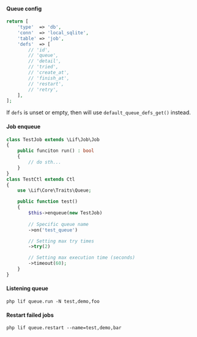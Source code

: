 #### Queue config

``` php
return [
    'type'  => 'db',
    'conn'  => 'local_sqlite',
    'table' => 'job',
    'defs'  => [
        // 'id',
        // 'queue',
        // 'detail',
        // 'tried',
        // 'create_at',
        // 'finish_at',
        // 'restart',
        // 'retry',
    ],
];    
```

If `defs` is unset or empty, then will use `default_queue_defs_get()` instead.

#### Job enqueue

``` php
class TestJob extends \Lif\Job\Job
{
    public funciton run() : bool
    {
        // do sth...
    }
}
class TestCtl extends Ctl
{
    use \Lif\Core\Traits\Queue;

    public function test()
    {
        $this->enqueue(new TestJob)
        
        // Specific queue name
        ->on('test_queue')

        // Setting max try times
        ->try(2)

        // Setting max execution time (seconds)
        ->timeout(60);
    }
}
```

#### Listening queue

``` shell
php lif queue.run -N test,demo,foo
```

#### Restart failed jobs

``` shell
php lif queue.restart --name=test,demo,bar
```
